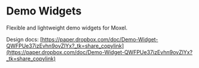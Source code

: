 # Demo Widgets

Flexible and lightweight demo widgets for Moxel.

Design docs: [https://paper.dropbox.com/doc/Demo-Widget-QWFPUe37izEvhn9ovZlYx?_tk=share_copylink](https://paper.dropbox.com/doc/Demo-Widget-QWFPUe37izEvhn9ovZlYx?_tk=share_copylink)

